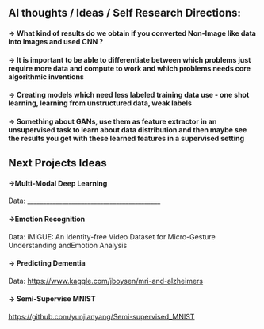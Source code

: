 ## AI thoughts / Ideas / Self Research Directions:

#### -> What kind of results do we obtain if you converted Non-Image like data into Images and used CNN ?
#### -> It is important to be able to differentiate between which problems just require more data and compute to work and which problems needs core algorithmic inventions
#### -> Creating models which need less labeled training data use - one shot learning, learning from unstructured data, weak labels
#### -> Something about GANs, use them as feature extractor in an unsupervised task to learn about data distribution and then maybe see the results you get with these learned features in a supervised setting


## Next Projects Ideas

#### ->Multi-Modal Deep Learning
Data: __________________________________________

#### ->Emotion Recognition
Data: iMiGUE: An Identity-free Video Dataset for Micro-Gesture Understanding andEmotion Analysis


#### -> Predicting Dementia
Data: https://www.kaggle.com/jboysen/mri-and-alzheimers

#### -> Semi-Supervise MNIST
https://github.com/yunjianyang/Semi-supervised_MNIST


